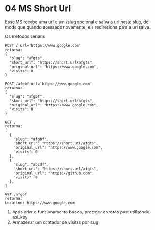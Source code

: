 # 04 MS Short Url

Esse MS recebe uma url e um /slug opcional e salva a url neste slug, de modo que quando acessado novamente,
ele redireciona para a url salva.

Os métodos seriam:

```
POST / url='https://www.google.com'
retorna:
{
  "slug": "afgts",
  "short_url": "https://short.url/afgts",
  "original_url": "https://www.google.com",
  "visits": 0
}

POST /afgbf url='https://www.google.com'
retorna:
{
  "slug": "afgbf",
  "short_url": "https://short.url/afgts",
  "original_url": "https://www.google.com",
  "visits": 0
}

GET /
retorna:
[
  {
    "slug": "afgbf",
    "short_url": "https://short.url/afgts",
    "original_url": "https://www.google.com",
    "visits": 0
  },
  {
    "slug": "abcdf",
    "short_url": "https://short.url/afgts",
    "original_url": "https://github.com",
    "visits": 0
  },
]

GET /afgbf
retorna:
Location: https://www.google.com
```

1. Após criar o funcionamento básico, proteger as rotas post utilizando api_key
2. Armazenar um contador de visitas por slug
